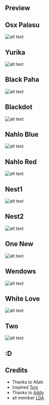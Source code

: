 ## Preview

## Osx Palasu
![alt text](https://raw.githubusercontent.com/Fuut13/fuut-xfwm.xfce-theme-Collections/master/Osx-palasu/Screenshot.png) <br />
 
## Yurika
![alt text](https://raw.githubusercontent.com/Fuut13/fuut-xfwm.xfce-theme-Collections/master/Yurika-ef/screensutt.png) <br />

## Black Paha
![alt text](https://raw.githubusercontent.com/Fuut13/fuut-xfwm.xfce-theme-Collections/master/black-paha/Screenshot.png) <br />

## Blackdot
![alt text](https://raw.githubusercontent.com/Fuut13/fuut-xfwm.xfce-theme-Collections/master/blackdot/ss.png) <br />

## Nahlo Blue
![alt text](https://raw.githubusercontent.com/Fuut13/fuut-xfwm.xfce-theme-Collections/master/nah-lo-blue/ss.png) <br />

## Nahlo Red
![alt text](https://raw.githubusercontent.com/Fuut13/fuut-xfwm.xfce-theme-Collections/master/nah-lo-red/ss.png) <br />

## Nest1
![alt text](https://raw.githubusercontent.com/Fuut13/fuut-xfwm.xfce-theme-Collections/master/nest1/ss.png) <br />

## Nest2
![alt text](https://raw.githubusercontent.com/Fuut13/fuut-xfwm.xfce-theme-Collections/master/nest2/ss.png) <br />

## One New
![alt text](https://raw.githubusercontent.com/Fuut13/fuut-xfwm.xfce-theme-Collections/master/one-new.png) <br />

## Wendows
![alt text](https://raw.githubusercontent.com/Fuut13/fuut-xfwm.xfce-theme-Collections/master/wendows/ss.png) <br />

## White Love
![alt text](https://raw.githubusercontent.com/Fuut13/fuut-xfwm.xfce-theme-Collections/master/whiteLove/Screenshot.png) <br />

## Two
![alt text](https://raw.githubusercontent.com/Fuut13/fuut-xfwm.xfce-theme-Collections/master/two/Ss.png) <br />


## :D

## Credits
* Thanks to Allah
* Inspired [Toni](https://www.facebook.com/mshkart)
* Thanks to [Addy](https://github.com/addy-dclxvi/)
* all member [LDA](https://www.facebook.com/groups/linuxart/)
